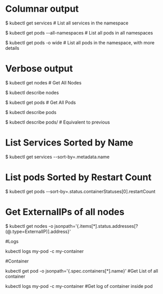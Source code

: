 # Columnar output

$ kubectl get services                          # List all services in the namespace

$ kubectl get pods --all-namespaces             # List all pods in all namespaces

$ kubectl get pods -o wide                      # List all pods in the namespace, with more details


# Verbose output

$ kubectl get nodes                             # Get All Nodes

$ kubectl describe nodes <node-name>
  
$ kubectl get pods                              # Get All Pods
  
$ kubectl describe pods <pod-name>
  
$ kubectl describe pods/<pod-name>              # Equivalent to previous
  

# List Services Sorted by Name
  
$ kubectl get services --sort-by=.metadata.name
  

  
# List pods Sorted by Restart Count
  
$ kubectl get pods --sort-by=.status.containerStatuses[0].restartCount
  

# Get ExternalIPs of all nodes
  
$ kubectl get nodes -o jsonpath='{.items[*].status.addresses[?(@.type=ExternalIP)].address}'
  

#Logs
  
kubectl logs my-pod -c my-container
  
#Container
  
kubectl get pod <pod-name> -o jsonpath='{.spec.containers[*].name}' #Get List of all container
  
kubectl logs my-pod -c my-container  #Get log of container inside pod
  
